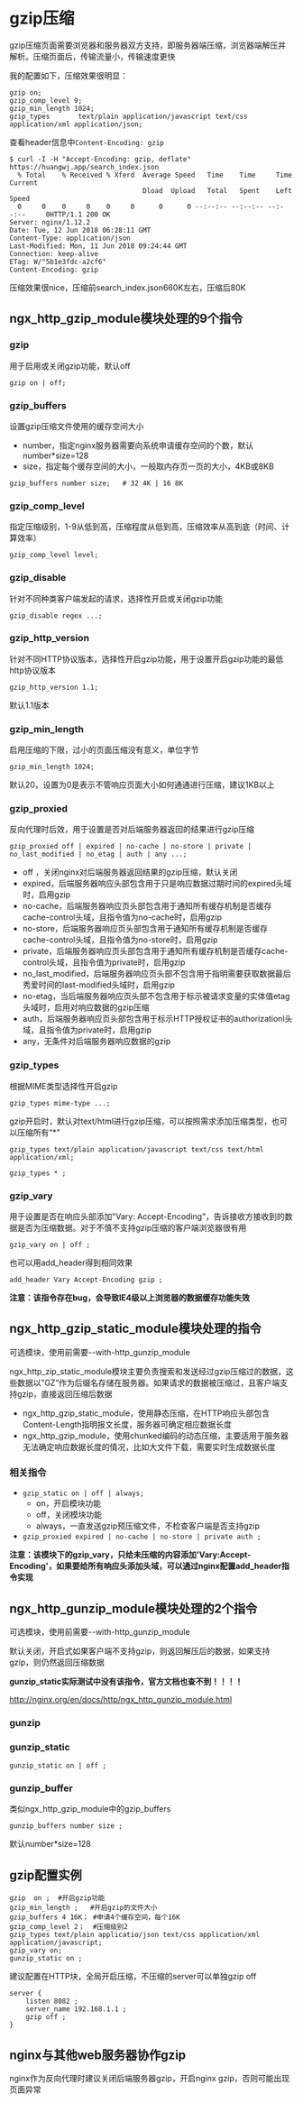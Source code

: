 # gzip压缩

gzip压缩页面需要浏览器和服务器双方支持，即服务器端压缩，浏览器端解压并解析。压缩页面后，传输流量小，传输速度更快

我的配置如下，压缩效果很明显：

```shell
gzip on;
gzip_comp_level 9;
gzip_min_length 1024;
gzip_types       text/plain application/javascript text/css application/xml application/json;
```

查看header信息中`Content-Encoding: gzip`

```shell
$ curl -I -H "Accept-Encoding: gzip, deflate"  https://huangwj.app/search_index.json
  % Total    % Received % Xferd  Average Speed   Time    Time     Time  Current
                                 Dload  Upload   Total   Spent    Left  Speed
  0     0    0     0    0     0      0      0 --:--:-- --:--:-- --:--:--     0HTTP/1.1 200 OK
Server: nginx/1.12.2
Date: Tue, 12 Jun 2018 06:28:11 GMT
Content-Type: application/json
Last-Modified: Mon, 11 Jun 2018 09:24:44 GMT
Connection: keep-alive
ETag: W/"5b1e3fdc-a2cf6"
Content-Encoding: gzip
```

压缩效果很nice，压缩前search_index.json660K左右，压缩后80K

## ngx_http_gzip_module模块处理的9个指令

### gzip

用于启用或关闭gzip功能，默认off

```shell
gzip on | off;
```

### gzip_buffers

设置gzip压缩文件使用的缓存空间大小

* number，指定nginx服务器需要向系统申请缓存空间的个数，默认number*size=128
* size，指定每个缓存空间的大小，一般取内存页一页的大小，4KB或8KB

```shell
gzip_buffers number size;	# 32 4K | 16 8K 
```

### gzip_comp_level

指定压缩级别，1-9从低到高，压缩程度从低到高，压缩效率从高到底（时间、计算效率）

```shell
gzip_comp_level level;
```

### gzip_disable

针对不同种类客户端发起的请求，选择性开启或关闭gzip功能

```shell
gzip_disable regex ...;
```

### gzip_http_version

针对不同HTTP协议版本，选择性开启gzip功能，用于设置开启gzip功能的最低http协议版本

```shell
gzip_http_version 1.1;
```

默认1.1版本

### gzip_min_length

启用压缩的下限，过小的页面压缩没有意义，单位字节

```shell
gzip_min_length 1024;
```

默认20，设置为0是表示不管响应页面大小如何通通进行压缩，建议1KB以上

### gzip_proxied

反向代理时后效，用于设置是否对后端服务器返回的结果进行gzip压缩

```shell
gzip_proxied off | expired | no-cache | no-store | private | no_last_modified | no_etag | auth | any ...;
```

* off ，关闭nginx对后端服务器返回结果的gzip压缩，默认关闭
* expired，后端服务器响应头部包含用于只是响应数据过期时间的expired头域时，启用gzip
* no-cache，后端服务器响应页头部包含用于通知所有缓存机制是否缓存cache-control头域，且指令值为no-cache时，启用gzip
* no-store，后端服务器响应页头部包含用于通知所有缓存机制是否缓存cache-control头域，且指令值为no-store时，启用gzip
* private，后端服务器响应页头部包含用于通知所有缓存机制是否缓存cache-control头域，且指令值为private时，启用gzip
* no_last_modified，后端服务器响应页头部不包含用于指明需要获取数据最后秀爱时间的last-modified头域时，启用gzip
* no-etag，当后端服务器响应页头部不包含用于标示被请求变量的实体值etag头域时，启用对响应数据的gzip压缩
* auth，后端服务器响应页头部包含用于标示HTTP授权证书的authorizationl头域，且指令值为private时，启用gzip
* any，无条件对后端服务器响应数据的gzip

### gzip_types

根据MIME类型选择性开启gzip

```shell
gzip_types mime-type ...;
```

gzip开启时，默认对text/html进行gzip压缩，可以按照需求添加压缩类型，也可以压缩所有“*”

```shell
gzip_types text/plain application/javascript text/css text/html application/xml;

gzip_types * ; 
```

### gzip_vary

用于设置是否在响应头部添加"Vary: Accept-Encoding"，告诉接收方接收到的数据是否为压缩数据。对于不慎不支持gzip压缩的客户端浏览器很有用

```shell
gzip_vary on | off ;
```

也可以用add_header得到相同效果

```shell
add_header Vary Accept-Encoding gzip ; 
```

**注意：该指令存在bug，会导致IE4级以上浏览器的数据缓存功能失效**

## ngx_http_gzip_static_module模块处理的指令

可选模块，使用前需要--with-http_gunzip_module

ngx_http_zip_static_module模块主要负责搜索和发送经过gzip压缩过的数据，这些数据以”GZ“作为后缀名存储在服务器。如果请求的数据被压缩过，且客户端支持gzip，直接返回压缩后数据

* ngx_http_gzip_static_module，使用静态压缩，在HTTP响应头部包含Content-Length指明报文长度，服务器可确定相应数据长度
* ngx_http_gzip_module，使用chunked编码的动态压缩，主要适用于服务器无法确定响应数据长度的情况，比如大文件下载，需要实时生成数据长度

### 相关指令

* `gzip_static on | off | always;`
  * on，开启模块功能
  * off，关闭模块功能
  * always，一直发送gzip预压缩文件，不检查客户端是否支持gzip
* `gzip_proxied expired | no-cache | no-store | private auth ;`

**注意：该模块下的gzip_vary，只给未压缩的内容添加'Vary:Accept-Encoding'，如果要给所有响应头添加头域，可以通过nginx配置add_header指令实现**

## ngx_http_gunzip_module模块处理的2个指令

可选模块，使用前需要--with-http_gunzip_module

默认关闭，开启式如果客户端不支持gzip，则返回解压后的数据，如果支持gzip，则仍然返回压缩数据

**gunzip_static实际测试中没有该指令，官方文档也查不到！！！！**

http://nginx.org/en/docs/http/ngx_http_gunzip_module.html

### gunzip

### gunzip_static

```shell
gunzip_static on | off ;
```

### gunzip_buffer

类似ngx_http_gzip_module中的gzip_buffers

```shell
gunzip_buffers number size ; 
```

默认number*size=128

## gzip配置实例

```shell
gzip  on ;	#开启gzip功能
gzip_min_length ;	#开启gzip的文件大小
gzip_buffers 4 16K；	#申请4个缓存空间，每个16K
gzip_comp_level 2；	#压缩级别2
gzip_types text/plain applicatio/json text/css application/xml application/javascript;
gzip_vary on;
gunzip_static on ; 
```

建议配置在HTTP块，全局开启压缩，不压缩的server可以单独gzip off

```shell
server {
    listen 8082 ; 
    server_name 192.168.1.1 ;
    gzip off ;
}
```

## nginx与其他web服务器协作gzip

nginx作为反向代理时建议关闭后端服务器gzip，开启nginx gzip，否则可能出现页面异常




